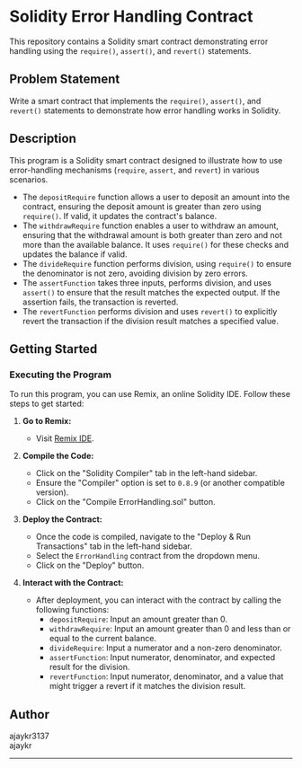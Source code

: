 
# Solidity Error Handling Contract

This repository contains a Solidity smart contract demonstrating error handling using the `require()`, `assert()`, and `revert()` statements.

## Problem Statement

Write a smart contract that implements the `require()`, `assert()`, and `revert()` statements to demonstrate how error handling works in Solidity.

## Description

This program is a Solidity smart contract designed to illustrate how to use error-handling mechanisms (`require`, `assert`, and `revert`) in various scenarios.

- The `depositRequire` function allows a user to deposit an amount into the contract, ensuring the deposit amount is greater than zero using `require()`. If valid, it updates the contract's balance.
- The `withdrawRequire` function enables a user to withdraw an amount, ensuring that the withdrawal amount is both greater than zero and not more than the available balance. It uses `require()` for these checks and updates the balance if valid.
- The `divideRequire` function performs division, using `require()` to ensure the denominator is not zero, avoiding division by zero errors.
- The `assertFunction` takes three inputs, performs division, and uses `assert()` to ensure that the result matches the expected output. If the assertion fails, the transaction is reverted.
- The `revertFunction` performs division and uses `revert()` to explicitly revert the transaction if the division result matches a specified value.

## Getting Started

### Executing the Program

To run this program, you can use Remix, an online Solidity IDE. Follow these steps to get started:

1. **Go to Remix:**
   - Visit [Remix IDE](https://remix.ethereum.org/).

2. **Compile the Code:**
   - Click on the "Solidity Compiler" tab in the left-hand sidebar.
   - Ensure the "Compiler" option is set to `0.8.9` (or another compatible version).
   - Click on the "Compile ErrorHandling.sol" button.

3. **Deploy the Contract:**
   - Once the code is compiled, navigate to the "Deploy & Run Transactions" tab in the left-hand sidebar.
   - Select the `ErrorHandling` contract from the dropdown menu.
   - Click on the "Deploy" button.

4. **Interact with the Contract:**
   - After deployment, you can interact with the contract by calling the following functions:
     - `depositRequire`: Input an amount greater than 0.
     - `withdrawRequire`: Input an amount greater than 0 and less than or equal to the current balance.
     - `divideRequire`: Input a numerator and a non-zero denominator.
     - `assertFunction`: Input numerator, denominator, and expected result for the division.
     - `revertFunction`: Input numerator, denominator, and a value that might trigger a revert if it matches the division result.



## Author

ajaykr3137  
ajaykr


---
